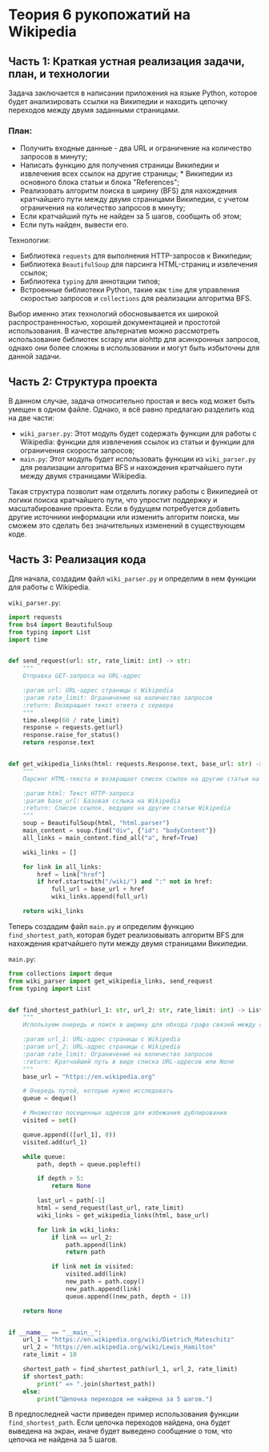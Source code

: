 # Теория 6 рукопожатий на Wikipedia

## Часть 1: Краткая устная реализация задачи, план, и технологии

Задача заключается в написании приложения на языке Python, которое будет анализировать ссылки на Википедии и находить цепочку переходов между двумя заданными страницами.

### План:
* Получить входные данные - два URL и ограничение на количество запросов в минуту;
* Написать функцию для получения страницы Википедии и извлечения всех ссылок на другие страницы; * Википедии из основного блока статьи и блока "References";
* Реализовать алгоритм поиска в ширину (BFS) для нахождения кратчайшего пути между двумя страницами Википедии, с учетом ограничения на количество запросов в минуту;
* Если кратчайший путь не найден за 5 шагов, сообщить об этом;
* Если путь найден, вывести его.

Технологии:
* Библиотека `requests` для выполнения HTTP-запросов к Википедии;
* Библиотека `BeautifulSoup` для парсинга HTML-страниц и извлечения ссылок;
* Библиотека `typing` для аннотации типов;
* Встроенные библиотеки Python, такие как `time` для управления скоростью запросов и `collections` для реализации алгоритма BFS.

Выбор именно этих технологий обосновывается их широкой распространенностью, хорошей документацией и простотой использования. В качестве альтернатив можно рассмотреть использование библиотек scrapy или aiohttp для асинхронных запросов, однако они более сложны в использовании и могут быть избыточны для данной задачи.


## Часть 2: Структура проекта

В данном случае, задача относительно простая и весь код может быть умещен в одном файле. Однако, я всё равно предлагаю разделить код на две части:
* `wiki_parser.py`: Этот модуль будет содержать функции для работы с Wikipedia: функции для извлечения ссылок из статьи и функции для ограничения скорости запросов;
* `main.py`: Этот модуль будет использовать функции из `wiki_parser.py` для реализации алгоритма BFS и нахождения кратчайшего пути между двумя страницами Wikipedia.

Такая структура позволит нам отделить логику работы с Википедией от логики поиска кратчайшего пути, что упростит поддержку и масштабирование проекта. Если в будущем потребуется добавить другие источники информации или изменить алгоритм поиска, мы сможем это сделать без значительных изменений в существующем коде.


## Часть 3: Реализация кода

Для начала, создадим файл `wiki_parser.py` и определим в нем функции для работы с Wikipedia.

`wiki_parser.py`:
```python
import requests
from bs4 import BeautifulSoup
from typing import List
import time


def send_request(url: str, rate_limit: int) -> str:
    """
    Отправка GET-запроса на URL-адрес

    :param url: URL-адрес страницы с Wikipedia
    :param rate_limit: Ограничение на количество запросов
    :return: Возвращает текст ответа с сервера
    """
    time.sleep(60 / rate_limit)
    response = requests.get(url)
    response.raise_for_status()
    return response.text


def get_wikipedia_links(html: requests.Response.text, base_url: str) -> List[str]:
    """
    Парсинг HTML-текста и возвращает список ссылок на другие статьи на сайте Wikipedia.

    :param html: Текст HTTP-запроса
    :param base_url: Базовая сслыка на Wikipedia
    :return: Список ссылок, ведущих на другие статьи Wikipedia
    """
    soup = BeautifulSoup(html, "html.parser")
    main_content = soup.find("div", {"id": "bodyContent"})
    all_links = main_content.find_all("a", href=True)

    wiki_links = []

    for link in all_links:
        href = link["href"]
        if href.startswith("/wiki/") and ":" not in href:
            full_url = base_url + href
            wiki_links.append(full_url)

    return wiki_links

```

Теперь создадим файл `main.py` и определим функцию `find_shortest_path`, которая будет реализовывать алгоритм BFS для нахождения кратчайшего пути между двумя страницами Википедии.

`main.py`:
```python
from collections import deque
from wiki_parser import get_wikipedia_links, send_request
from typing import List


def find_shortest_path(url_1: str, url_2: str, rate_limit: int) -> List[str] | None:
    """
    Используем очередь и поиск в ширину для обхода графа связей между страницами.

    :param url_1: URL-адрес страницы с Wikipedia
    :param url_2: URL-адрес страницы с Wikipedia
    :param rate_limit: Ограничение на количество запросов
    :return: Кратчайший путь в виде списка URL-адресов или None
    """
    base_url = "https://en.wikipedia.org"

    # Очередь путей, которые нужно исследовать
    queue = deque()

    # Множество посещенных адресов для избежания дублирования
    visited = set()

    queue.append(([url_1], 0))
    visited.add(url_1)

    while queue:
        path, depth = queue.popleft()

        if depth > 5:
            return None

        last_url = path[-1]
        html = send_request(last_url, rate_limit)
        wiki_links = get_wikipedia_links(html, base_url)

        for link in wiki_links:
            if link == url_2:
                path.append(link)
                return path

            if link not in visited:
                visited.add(link)
                new_path = path.copy()
                new_path.append(link)
                queue.append((new_path, depth + 1))

    return None


if __name__ == "__main__":
    url_1 = "https://en.wikipedia.org/wiki/Dietrich_Mateschitz"
    url_2 = "https://en.wikipedia.org/wiki/Lewis_Hamilton"
    rate_limit = 10

    shortest_path = find_shortest_path(url_1, url_2, rate_limit)
    if shortest_path:
        print(" => ".join(shortest_path))
    else:
        print("Цепочка переходов не найдена за 5 шагов.")

```

В предпоследней части приведен пример использования функции `find_shortest_path`. Если цепочка переходов найдена, она будет выведена на экран, иначе будет выведено сообщение о том, что цепочка не найдена за 5 шагов.
